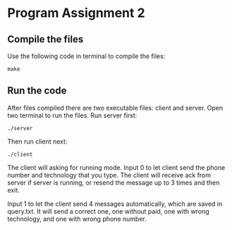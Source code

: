 # Program Assignment 2

## Compile the files
Use the following code in terminal to compile the files:

	make

## Run the code
After files compiled there are two executable files: client and server.
Open two terminal to run the files. Run server first:

	./server

Then run client next:

	./client

The client will asking for running mode. Input 0 to let client send the phone number and technology that you type. The client will receive ack from server if server is running, or resend the message up to 3 times and then exit.

Input 1 to let the client send 4 messages automatically, which are saved in query.txt. It will send a correct one, one without paid,  one with wrong technology, and one with wrong phone number.